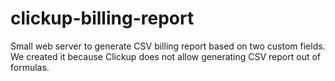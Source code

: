 # clickup-billing-report

Small web server to generate CSV billing report based on two custom fields. We created it because Clickup does not allow generating CSV report out of formulas.

